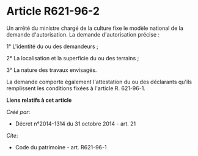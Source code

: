 # Article R621-96-2

Un arrêté du ministre chargé de la culture fixe le modèle national de la demande d'autorisation. La demande d'autorisation
précise :

1° L'identité du ou des demandeurs ;

2° La localisation et la superficie du ou des terrains ;

3° La nature des travaux envisagés.

La demande comporte également l'attestation du ou des déclarants qu'ils remplissent les conditions fixées à l'article R.
621-96-1.

**Liens relatifs à cet article**

_Créé par_:

  - Décret n°2014-1314 du 31 octobre 2014 - art. 21

_Cite_:

  - Code du patrimoine - art. R621-96-1
